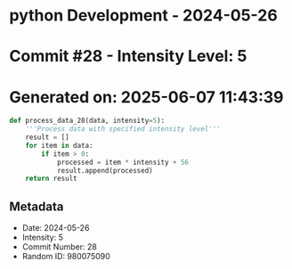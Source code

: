﻿# python Development - 2024-05-26
# Commit #28 - Intensity Level: 5
# Generated on: 2025-06-07 11:43:39
```python
def process_data_28(data, intensity=5):
    '''Process data with specified intensity level'''
    result = []
    for item in data:
        if item > 0:
            processed = item * intensity + 56
            result.append(processed)
    return result
```
## Metadata
- Date: 2024-05-26
- Intensity: 5
- Commit Number: 28
- Random ID: 980075090

